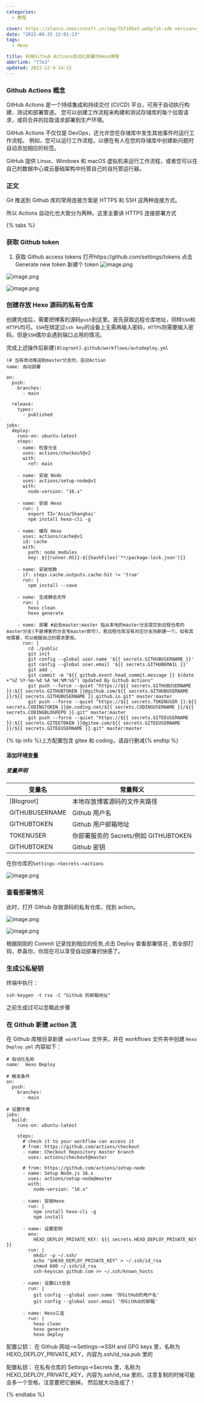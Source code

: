 ```yaml
---
categories:
  - 教程

cover: https://xlenco.onmicrosoft.cn/img/7bf185e5.webp?ik-sdk-version=javascript-1.4.3&updatedAt=1670556758388'
date: "2022-08-25 22:01:13"
tags:
  - Hexo

title: 利用Github Actions自动化部署你Hexo博客
abbrlink: "77e3"
updated: 2022-12-9 14:15
---
```


### Github Actions 概念

GitHub Actions 是一个持续集成和持续交付 (CI/CD) 平台，可用于自动执行构建、测试和部署管道。 您可以创建工作流程来构建和测试存储库的每个拉取请求，或将合并的拉取请求部署到生产环境。

GitHub Actions 不仅仅是 DevOps，还允许您在存储库中发生其他事件时运行工作流程。 例如，您可以运行工作流程，以便在有人在您的存储库中创建新问题时自动添加相应的标签。

GitHub 提供 Linux、Windows 和 macOS 虚拟机来运行工作流程，或者您可以在自己的数据中心或云基础架构中托管自己的自托管运行器。

### 正文

Git 推送到 Github 库的常用连接方案是 HTTPS 和 SSH 这两种连接方式。

所以 Actions 自动化也大致分为两种。这里主要讲 HTTPS 连接部署方式

{% tabs  %}

<!-- tab HTTPS连接部署方式 -->

### 获取 Github token

1. 获取 Github access tokens
   打开https://github.com/settings/tokens
   点击 Generate new token 新建个 token
   ![image.png](https://cdn.nlark.com/yuque/0/2022/png/22578074/1670557560515-707376ab-5ae3-4c29-8f47-f1188c356de6.png#averageHue=%23fdfdfd&clientId=u80608e15-ed3a-4&id=Oy2Mt&name=image.png&originHeight=350&originWidth=1351&originalType=binary&ratio=1&rotation=0&showTitle=false&size=156548&status=done&style=none&taskId=ub5683534-dcde-4181-b824-8cdca66d35b&title=)

![image.png](https://cdn.nlark.com/yuque/0/2022/png/22578074/1670557560516-b03cbb6e-86a0-44c0-8453-fb3472b572cb.png#averageHue=%23fdfdfd&clientId=u80608e15-ed3a-4&id=VFWIk&name=image.png&originHeight=350&originWidth=1351&originalType=binary&ratio=1&rotation=0&showTitle=false&size=156548&status=done&style=none&taskId=u89abb413-cce2-488e-8268-9a8d6f0d851&title=)

![image.png](https://cdn.nlark.com/yuque/0/2022/png/22578074/1670557560537-543b3172-c799-4e59-a6ca-cad69ba96c21.png#averageHue=%23ebf1e6&clientId=u80608e15-ed3a-4&id=AenSh&name=image.png&originHeight=183&originWidth=762&originalType=binary&ratio=1&rotation=0&showTitle=false&size=158960&status=done&style=none&taskId=udaa7bd27-58b2-42c1-b0e6-9aeedc0e1e4&title=)

### 创建存放 Hexo 源码的私有仓库

创建完成后，需要把博客的源码`push`到这里。首先获取远程仓库地址，同样`SSH`和`HTTPS`均可。`SSH`在绑定过`ssh key`的设备上无需再输入密码，`HTTPS`则需要输入密码，但是`SSH`偶尔会遇到端口占用的情况。

完成上述操作后新建`[Blogroot].github/workflows/autodeploy.yml`

```
(# 当有改动推送到master分支时，启动Action
name: 自动部署

on:
  push:
    branches:
      - main

  release:
    types:
      - published

jobs:
  deploy:
    runs-on: ubuntu-latest
    steps:
    - name: 检查分支
      uses: actions/checkout@v2
      with:
        ref: main

    - name: 安装 Node
      uses: actions/setup-node@v1
      with:
        node-version: "16.x"

    - name: 安装 Hexo
      run: |
        export TZ='Asia/Shanghai'
        npm install hexo-cli -g

    - name: 缓存 Hexo
      uses: actions/cache@v1
      id: cache
      with:
        path: node_modules
        key: ${{runner.OS}}-${{hashFiles('**/package-lock.json')}}

    - name: 安装依赖
      if: steps.cache.outputs.cache-hit != 'true'
      run: |
        npm install --save

    - name: 生成静态文件
      run: |
        hexo clean
        hexo generate

    - name: 部署 #此处master:master 指从本地的master分支提交到远程仓库的master分支(不是博客的分支写master即可)，若远程仓库没有对应分支则新建一个。如有其他需要，可以根据自己的需求更改。
      run: |
        cd ./public
        git init
        git config --global user.name '${{ secrets.GITHUBUSERNAME }}'
        git config --global user.email '${{ secrets.GITHUBEMAIL }}'
        git add .
        git commit -m "${{ github.event.head_commit.message }} $(date +"%Z %Y-%m-%d %A %H:%M:%S") Updated By Github Actions"
        git push --force --quiet "https://${{ secrets.GITHUBUSERNAME }}:${{ secrets.GITHUBTOKEN }}@github.com/${{ secrets.GITHUBUSERNAME }}/${{ secrets.GITHUBUSERNAME }}.github.io.git" master:master
        git push --force --quiet "https://${{ secrets.TOKENUSER }}:${{ secrets.CODINGTOKEN }}@e.coding.net/${{ secrets.CODINGUSERNAME }}/${{  secrets.CODINGBLOGREPO }}.git" master:master
        git push --force --quiet "https://${{ secrets.GITEEUSERNAME }}:${{ secrets.GITEETOKEN }}@gitee.com/${{ secrets.GITEEUSERNAME }}/${{ secrets.GITEEUSERNAME }}.git" master:master
```

{% tip info %}上方配置包含 gitee 和 coding，请自行删减{% endtip %}

#### 添加环境变量

##### 变量声明

| 变量名         | 常量释义                              |
| -------------- | ------------------------------------- |
| [Blogroot]     | 本地存放博客源码的文件夹路径          |
| GITHUBUSERNAME | Github 用户名                         |
| GITHUBTOKEN    | Github 用户邮箱地址                   |
| TOKENUSER      | 你部署服务的 Secrets/例如 GITHUBTOKEN |
| GITHUBTOKEN    | Github 密钥                           |

在你仓库的`Settings->Secrets->actions`

![image.png](https://cdn.nlark.com/yuque/0/2022/png/22578074/1670557560560-4d2b9576-2fe7-4eb8-831f-0a3ca2b45cef.png#averageHue=%23edede9&clientId=u80608e15-ed3a-4&id=UtEXZ&name=image.png&originHeight=651&originWidth=1178&originalType=binary&ratio=1&rotation=0&showTitle=false&size=299170&status=done&style=none&taskId=u6ae84244-109e-4918-b692-796b7b8c66f&title=)

### 查看部署情况

此时，打开 GIthub 存放源码的私有仓库，找到 action。

![image.png](https://cdn.nlark.com/yuque/0/2022/png/22578074/1670557560670-3cd4ee28-dc89-4244-ac85-0a77d8b744d3.png#averageHue=%23edeeea&clientId=u80608e15-ed3a-4&id=fsCV3&name=image.png&originHeight=590&originWidth=1347&originalType=binary&ratio=1&rotation=0&showTitle=false&size=294511&status=done&style=none&taskId=u277754a2-551d-445b-9116-3018d0b1f30&title=)

![image.png](https://cdn.nlark.com/yuque/0/2022/png/22578074/1670557562414-058ac0fc-1c02-40b5-b7d4-c526ccc24b17.png#averageHue=%23e8edeb&clientId=u80608e15-ed3a-4&id=D6aox&name=image.png&originHeight=629&originWidth=1347&originalType=binary&ratio=1&rotation=0&showTitle=false&size=127166&status=done&style=none&taskId=u5f9ae873-d473-472b-a7bd-c58f9e53246&title=)

根据刚刚的 Commit 记录找到相应的任务,点击 Deploy 查看部署情况 , 若全部打钩，恭喜你，你现在可以享受自动部署的快感了。

<!-- endtab -->
<!-- tab  SS H 连接部署方式 -->

### 生成公私秘钥

终端中执行：

```
ssh-keygen -t rsa -C "Github 的邮箱地址"
```

之前生成过可以忽略此步骤

### 在 Github 新建 action 流

在 Github 库根目录新建` workflows` 文件夹，并在 workflows 文件夹中创建 `Hexo Deploy.yml`
内容如下：

```
# 自动化名称
name:  Hexo Deploy

# 触发条件
on:
  push:
    branches:
      - main

# 设置环境
jobs:
  build:
    runs-on: ubuntu-latest

    steps:
      # check it to your workflow can access it
      # from: https://github.com/actions/checkout
      - name: Checkout Repository master branch
        uses: actions/checkout@master

      # from: https://github.com/actions/setup-node
      - name: Setup Node.js 16.x
        uses: actions/setup-node@master
        with:
          node-version: "16.x"

      - name: 安装Hexo
        run: |
          npm install hexo-cli -g
          npm install

      - name: 设置密钥
        env:
          HEXO_DEPLOY_PRIVATE_KEY: ${{ secrets.HEXO_DEPLOY_PRIVATE_KEY }}
        run: |
          mkdir -p ~/.ssh/
          echo "$HEXO_DEPLOY_PRIVATE_KEY" > ~/.ssh/id_rsa
          chmod 600 ~/.ssh/id_rsa
          ssh-keyscan github.com >> ~/.ssh/known_hosts

      - name: 设置Git信息
        run: |
          git config --global user.name '你GitHub的用户名'
          git config --global user.email '你GitHub的邮箱'

      - name: Hexo三连
        run: |
          hexo clean
          hexo generate
          hexo deploy
```

配置公钥： 在 Github 网站–>Settings–>SSH and GPG keys 里，名称为 HEXO_DEPLOY_PRIVATE_KEY，内容为.ssh/id_rsa.pub 里的

配置私钥： 在私有仓库的 Settings->Secrets 里，名称为 HEXO_DEPLOY_PRIVATE_KEY，内容为.ssh/id_rsa 里的，注意复制的时候可能会多一个空格，注意要把它删掉。
然后就大功告成了！

<!-- endtab -->

{% endtabs %}
